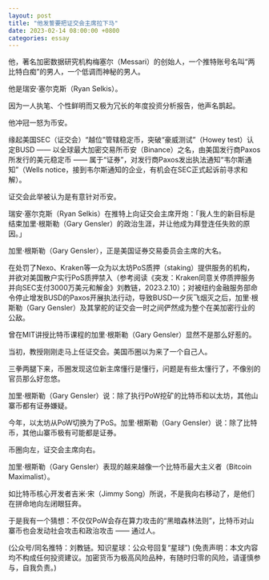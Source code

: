 ```yaml
---
layout: post
title: "他发誓要把证交会主席拉下马"
date: 2023-02-14 08:00:00 +0800
categories: essay
---
```


他，著名加密数据研究机构梅塞尔（Messari）的创始人，一个推特账号名叫“两比特白痴”的男人，一个低调而神秘的男人。

他是瑞安·塞尔克斯（Ryan Selkis）。

因为一人执笔、个性鲜明而又极为冗长的年度投资分析报告，他声名鹊起。

他冲冠一怒为币安。

缘起美国SEC（证交会）“越位”管辖稳定币，突破“豪威测试”（Howey test）认定BUSD —— 以全球最大加密交易所币安（Binance）之名，由美国发行商Paxos所发行的美元稳定币 —— 属于“证券”，对发行商Paxos发出执法通知“韦尔斯通知”（Wells notice，接到韦尔斯通知的企业，有机会在SEC正式起诉前寻求和解）。

证交会此举被认为是有意针对币安。

瑞安·塞尔克斯（Ryan Selkis）在推特上向证交会主席开炮：「我人生的新目标是结束加里·根斯勒（Gary Gensler）的政治生涯，并让他成为拜登连任失败的原因。」

加里·根斯勒（Gary Gensler），正是美国证券交易委员会主席的大名。

在处罚了Nexo、Kraken等一众为以太坊PoS质押（staking）提供服务的机构，并欲对美国散户实行PoS质押禁入（参考阅读《突发：Kraken同意关停质押服务并向SEC支付3000万美元和解金》刘教链，2023.2.10）；对被纽约金融服务部命令停止增发BUSD的Paxos开展执法行动，导致BUSD一夕灰飞烟灭之后，加里·根斯勒（Gary Gensler）及其掌舵的证交会一时之间俨然成为整个在美加密行业的公敌。

曾在MIT讲授比特币课程的加里·根斯勒（Gary Gensler）显然不是那么好惹的。

当初，教授刚刚走马上任证交会。美国币圈以为来了一个自己人。

三拳两腿下来，币圈发现这位新主席懂行是懂行，问题是有些太懂行了，不像别的官员那么好忽悠。

加里·根斯勒（Gary Gensler）说：除了执行PoW挖矿的比特币和以太坊，其他山寨币都有证券嫌疑。

今年，以太坊从PoW切换为了PoS。加里·根斯勒（Gary Gensler）说：除了比特币，其他山寨币极有可能都是证券。

币圈向左，证交会主席向右。

加里·根斯勒（Gary Gensler）表现的越来越像一个比特币最大主义者（Bitcoin Maximalist）。

如比特币核心开发者吉米·宋（Jimmy Song）所说，不是我向右移动了，是他们在拼命地向左闭眼狂奔。

于是我有一个猜想：不仅仅PoW会存在算力攻击的“黑暗森林法则”，比特币对山寨币也会发动社会攻击和政治攻击 —— 通过人。

(公众号/同名推特：刘教链。知识星球：公众号回复“星球”)
(免责声明：本文内容均不构成任何投资建议。加密货币为极高风险品种，有随时归零的风险，请谨慎参与，自我负责。)

